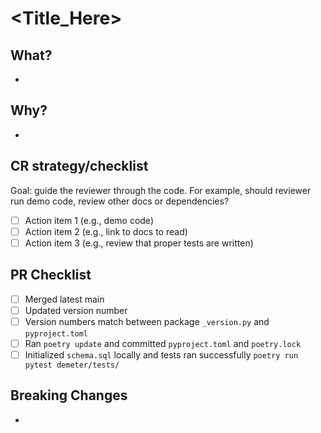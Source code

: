 # <Title_Here>
## What?
-
## Why?
-
## CR strategy/checklist
Goal: guide the reviewer through the code. For example, should reviewer run demo code, review other docs or dependencies?
- [ ] Action item 1 (e.g., demo code)
- [ ] Action item 2 (e.g., link to docs to read)
- [ ] Action item 3 (e.g., review that proper tests are written)
## PR Checklist
- [ ] Merged latest main
- [ ] Updated version number
- [ ] Version numbers match between package `_version.py` and `pyproject.toml`
- [ ] Ran `poetry update` and committed `pyproject.toml` and `poetry.lock`
- [ ] Initialized `schema.sql` locally and tests ran successfully `poetry run pytest demeter/tests/`
## Breaking Changes
-